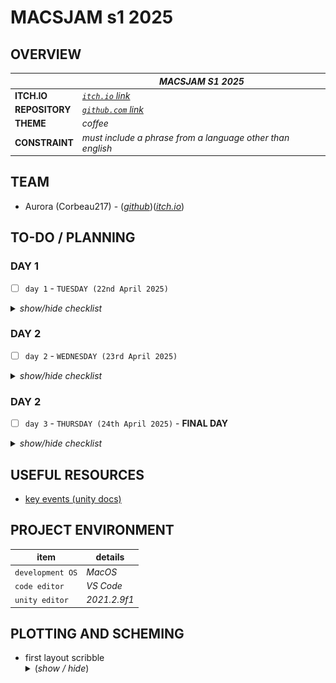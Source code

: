 # MACSJAM s1 2025

## OVERVIEW

|  | *MACSJAM S1 2025* |
| --- | --- |
| **ITCH.IO** | *[`itch.io` link](https://itch.io/jam/macsjam-semester-1-2025)* |
| **REPOSITORY** | *[`github.com` link](https://itch.io/jam/macsjam-semester-1-2025)* |
| **THEME** | *coffee* |
| **CONSTRAINT** | *must include a phrase from a language other than english* |

## TEAM

* Aurora (Corbeau217) - (*[github](https://github.com/corbeau217)*)(*[itch.io](https://corbeau217.itch.io/)*)

## TO-DO / PLANNING

### DAY 1
- [ ] `day 1` - `TUESDAY (22nd April 2025)`

<details><summary><i>show/hide checklist</i></summary>

---
- [x] `STAGE 001` - ***GAME PRELIMINARY DESIGN AND RESEARCH***
    - [x] brainstorm game ideas
    - [x] add theme and constraint to readme
- [x] `STAGE 002` - ***INITIAL GAME DOCUMENTATION***
    - [x] create `/docs/readme.md`
    - [x] fill out base skeleton for `/docs/readme.md`
    - [x] add elements to the to-do section
    - [x] first draft of game development roadmap
    - [x] add team contacts and project references
- [x] `STAGE 003` - ***MORE EARLY GAME RESEARCH***
    - [x] experiment with unity to identify which features to use or move to later
    - [x] create/source primitive game objects
- [ ] `STAGE 004` - ***MORE EARLY GAME DOCUMENTATION***
    - [x] sketch primitive interface
    - [x] draw coffee machine
    - [ ] write up game ideas in documentation?
- [x] `STAGE 005` - ***PRE-ALPHA GAME DEVELOPMENT***
    - [x] add coffee machine object
    - [x] add placeholder customer sprites
    - [x] customer manager script delegates the state of customers
    - [x] customer object script handles moving around the scene
    - [x] customer object knows when they leave the scene
- [ ] `STAGE 006` - ***INPUT KNOWABLES***
    - [ ] experiment with keyboard input
    - [ ] player object can detect input
    - [ ] player object can tell the customer their order is done
- [ ] `STAGE 007` - ***SPRITE WORK***
    - [ ] ordering marker sprite 
    - [ ] draw customer sprites
    - [ ] draw more counter clutter sprites
    - [ ] draw background sprites
- [ ] `STAGE 008` - ***PROGRESS UPDATE***
    - [ ] screenshots of current game scene
    - [ ] create slide for presentation
    - [ ] attempt to build to webgl
---

</details>


### DAY 2
- [ ] `day 2` - `WEDNESDAY (23rd April 2025)`

<details><summary><i>show/hide checklist</i></summary>

---
- [ ] `STAGE 101` - ***CUSTOMERS BETTER***
    - [ ] experiment with animations
    - [ ] customer detects proximity to ordering marker 
- [ ] `STAGE 102` - ***SPEECH BUBBLES***
    - [ ] draw speech bubbles
    - [ ] add customer speech bubbles
    - [ ] put text in them
    - [ ] animate speech bubbles
- [ ] `STAGE 103` - ***PRE-ALPHA GAME DEVELOPMENT***
    - [ ] show / hide speech bubbles randomly
    - [ ] wrap up primitive game MVP in a bow
- [ ] `STAGE 104` - ***PRE-ALPHA GAME BUILD***
    - [ ] make the building repository
    - [ ] add this repository as submodule
    - [ ] first draft of itch submission page
    - [ ] initial submit on itch.io
- [ ] `STAGE 105` - ***ALPHA PLANNING***
    - [ ] outline further development plan
    - [ ] plan out what skeleton to include more core features
- [ ] `STAGE 106` - ***SOUND EFFECTS***
    - [ ] source sound effects
    - [ ] add sound effects to the game
    - [ ] build with sound effects
---

</details>

### DAY 2
- [ ] `day 3` - `THURSDAY (24th April 2025)` - **FINAL DAY**

<details><summary><i>show/hide checklist</i></summary>

---
- [ ] `STAGE 201` - ***PA SOUND EFFECTS***
    - [ ] dolor sit amet
    - [ ] source PA system announcements sound bytes
---

</details>


## USEFUL RESOURCES
* [key events (unity docs)](https://docs.unity3d.com/ScriptReference/Event-keyCode.html)

## PROJECT ENVIRONMENT

| **item** | **details** |
| --- | --- |
| `development OS` | *MacOS* |
| `code editor` | *VS Code* |
| `unity editor` | *2021.2.9f1* |


## PLOTTING AND SCHEMING

<ul>
    <li>first layout scribble
<details><summary>(<i>show / hide</i>)</summary>
        
![scribble](/docs/planning_scribbles/first_layout_scribble.jpg)

</details>
    </li>
</ul>